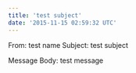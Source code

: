 ```yaml
---
title: 'test subject'
date: '2015-11-15 02:59:32 UTC'
---
```


From: test name
Subject: test subject

Message Body:
test message
